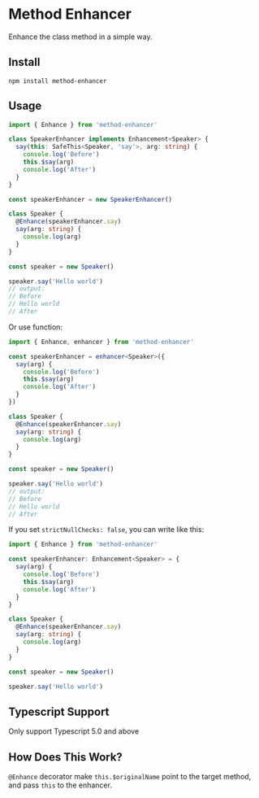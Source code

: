 # Method Enhancer

Enhance the class method in a simple way.

## Install

```
npm install method-enhancer
```

## Usage

```ts
import { Enhance } from 'method-enhancer'

class SpeakerEnhancer implements Enhancement<Speaker> {
  say(this: SafeThis<Speaker, 'say'>, arg: string) {
    console.log('Before')
    this.$say(arg)
    console.log('After')
  }
}

const speakerEnhancer = new SpeakerEnhancer()

class Speaker {
  @Enhance(speakerEnhancer.say)
  say(arg: string) {
    console.log(arg)
  }
}

const speaker = new Speaker()

speaker.say('Hello world')
// output:
// Before
// Hello world
// After
```

Or use function:

```ts
import { Enhance, enhancer } from 'method-enhancer'

const speakerEnhancer = enhancer<Speaker>({
  say(arg) {
    console.log('Before')
    this.$say(arg)
    console.log('After')
  }
})

class Speaker {
  @Enhance(speakerEnhancer.say)
  say(arg: string) {
    console.log(arg)
  }
}

const speaker = new Speaker()

speaker.say('Hello world')
// output:
// Before
// Hello world
// After
```

If you set `strictNullChecks: false`, you can write like this:

```ts
import { Enhance } from 'method-enhancer'

const speakerEnhancer: Enhancement<Speaker> = {
  say(arg) {
    console.log('Before')
    this.$say(arg)
    console.log('After')
  }
}

class Speaker {
  @Enhance(speakerEnhancer.say)
  say(arg: string) {
    console.log(arg)
  }
}

const speaker = new Speaker()

speaker.say('Hello world')
```

## Typescript Support

Only support Typescript 5.0 and above

## How Does This Work?

`@Enhance` decorator make `this.$originalName` point to the target method, and pass `this` to the enhancer.
